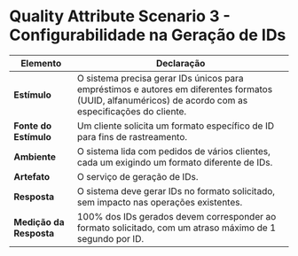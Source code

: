 # Quality Attribute Scenario 3 - Configurabilidade na Geração de IDs

| **Elemento**  | **Declaração** |
|--------------|---------------|
| **Estímulo** | O sistema precisa gerar IDs únicos para empréstimos e autores em diferentes formatos (UUID, alfanuméricos) de acordo com as especificações do cliente. |
| **Fonte do Estímulo** | Um cliente solicita um formato específico de ID para fins de rastreamento. |
| **Ambiente** | O sistema lida com pedidos de vários clientes, cada um exigindo um formato diferente de IDs. |
| **Artefato** | O serviço de geração de IDs. |
| **Resposta** | O sistema deve gerar IDs no formato solicitado, sem impacto nas operações existentes. |
| **Medição da Resposta** | 100% dos IDs gerados devem corresponder ao formato solicitado, com um atraso máximo de 1 segundo por ID. |
